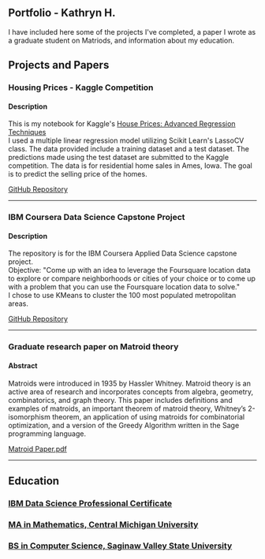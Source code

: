 ## Portfolio - Kathryn H.

I have included here some of the projects I've completed, a paper I wrote as a graduate student on Matriods, and information about my education.

## Projects and Papers

### Housing Prices - Kaggle Competition
#### Description
This is my notebook for Kaggle's <a href='https://www.kaggle.com/c/house-prices-advanced-regression-techniques/overview/evaluation' target='_blank'>House Prices: Advanced Regression Techniques</a>  
I used a multiple linear regression model utilizing Scikit Learn's LassoCV class.
The data provided include a training dataset and a test dataset. The predictions made using the test dataset are submitted to the Kaggle competition. The data is for residential home sales in Ames, Iowa. The goal is to predict the selling price of the homes.

<a href='https://github.com/KathrynDH/Housing-Prices-Kaggle' target='_blank'>GitHub Repository</a>

***

### IBM Coursera Data Science Capstone Project
#### Description
The repository is for the IBM Coursera Applied Data Science capstone project.  
Objective: "Come up with an idea to leverage the Foursquare location data to explore or compare neighborhoods or cities of your choice or to come up with a problem that you can use the Foursquare location data to solve."  
I chose to use KMeans to cluster the 100 most populated metropolitan areas.  

<a href='https://github.com/KathrynDH/IBMCapstoneFinalProject' target='_blank'>GitHub Repository</a>

***

### Graduate research paper on Matroid theory
#### Abstract
Matroids were introduced in 1935 by Hassler Whitney. Matroid theory is an active area of research and incorporates concepts from algebra, geometry, combinatorics, and graph theory. This paper includes definitions and examples of matroids, an important theorem of matroid theory, Whitney’s 2-isomorphism theorem, an application of using matroids for combinatorial optimization, and a version of the Greedy Algorithm written in the Sage programming language.

<a href='matroidPaper.pdf' target='_blank'>Matroid Paper.pdf</a>

***

## Education

### <a href='https://www.youracclaim.com/badges/fe62d181-7ef5-4271-a69f-ebbfb4e24d74' target='_blank'>IBM Data Science Professional Certificate</a>

### <a href='https://www.cmich.edu/colleges/se/math/Graduate%20Programs/Pages/Master-of-Arts-in-Mathematics.aspx' target='_blank'>MA in Mathematics, Central Michigan University</a>

### <a href='https://www.svsu.edu/cs/' target='_blank'>BS in Computer Science, Saginaw Valley State University</a>
